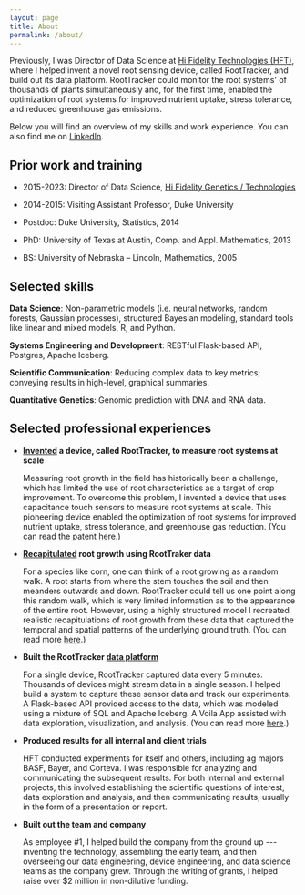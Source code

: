 ```yaml
---
layout: page
title: About
permalink: /about/
---
```


Previously, I was Director of Data Science at [Hi Fidelity
Technologies (HFT)](https://www.hifidelitytechnologies.com/), where I
helped invent a novel root sensing device, called RootTracker, and
build out its data platform.  RootTracker could monitor the root
systems' of thousands of plants simultaneously and, for the first
time, enabled the optimization of root systems for improved nutrient
uptake, stress tolerance, and reduced greenhouse gas emissions.  

Below you will find an overview of my skills and work experience.  You
can also find me on
[LinkedIn](https://www.linkedin.com/in/jesse-windle-19802836).


## Prior work and training

- 2015-2023: Director of Data Science, [Hi Fidelity Genetics /
  Technologies](https://www.hifidelitytechnologies.com/)
- 2014-2015: Visiting Assistant Professor, Duke University

- Postdoc: Duke University, Statistics, 2014
- PhD: University of Texas at Austin, Comp. and Appl. Mathematics, 2013
- BS: University of Nebraska – Lincoln, Mathematics, 2005


## Selected skills
		
**Data Science**: Non-parametric models (i.e. neural networks, random
forests, Gaussian processes), structured Bayesian modeling, standard
tools like linear and mixed models, R, and Python.
		
**Systems Engineering and Development**: RESTful Flask-based API,
Postgres, Apache Iceberg.
		
**Scientific Communication**: Reducing complex data to key metrics;
conveying results in high-level, graphical summaries.

**Quantitative Genetics**: Genomic prediction with DNA and RNA data.


## Selected professional experiences

- **[Invented](https://patents.google.com/patent/US11293910B2/) a
  device, called RootTracker, to measure root systems at scale**
  
    Measuring root growth in the field has historically been a
    challenge, which has limited the use of root characteristics as a
    target of crop improvement.  To overcome this problem, I invented
    a device that uses capacitance touch sensors to measure root
    systems at scale.  This pioneering device enabled the optimization
    of root systems for improved nutrient uptake, stress tolerance,
    and greenhouse gas reduction.  (You can read the patent
    [here](https://patents.google.com/patent/US11293910B2/).)
  
- **[Recapitulated](../2023/07/26/rootmodel.html) root growth using
  RootTraker data**

	For a species like corn, one can think of a root growing as a
    random walk.  A root starts from where the stem touches the soil
    and then meanders outwards and down.  RootTracker could tell us
    one point along this random walk, which is very limited
    information as to the appearance of the entire root.  However,
    using a highly structured model I recreated realistic
    recapitulations of root growth from these data that captured the
    temporal and spatial patterns of the underlying ground truth.
    (You can read more [here](../2023/07/26/rootmodel.html).)

- **Built the RootTracker [data platform](../2023/08/09/data-engineering.html)**
  
    For a single device, RootTracker captured data every 5 minutes.
    Thousands of devices might stream data in a single season.  I
    helped build a system to capture these sensor data and track our
    experiments.  A Flask-based API provided access to the data, which
    was modeled using a mixture of SQL and Apache Iceberg.  A Voila
    App assisted with data exploration, visualization, and analysis.
    (You can read more [here](../2023/08/09/data-engineering.html).)

- **Produced results for all internal and client trials**

	HFT conducted experiments for itself and others, including ag
    majors BASF, Bayer, and Corteva.  I was responsible for analyzing
    and communicating the subsequent results.  For both internal and
    external projects, this involved establishing the scientific
    questions of interest, data exploration and analysis, and then
    communicating results, usually in the form of a presentation or
    report.

- **Built out the team and company**

	As employee #1, I helped build the company from the ground up ---
    inventing the technology, assembling the early team, and then
    overseeing our data engineering, device engineering, and data
    science teams as the company grew.  Through the writing of grants,
    I helped raise over $2 million in non-dilutive funding.
		
		

		
